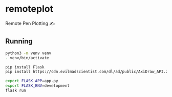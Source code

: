 # remoteplot
Remote Pen Plotting ✍️

## Running

```bash
python3 -m venv venv
. venv/bin/activate

pip install Flask
pip install https://cdn.evilmadscientist.com/dl/ad/public/AxiDraw_API.zip

export FLASK_APP=app.py
export FLASK_ENV=development
flask run
```
